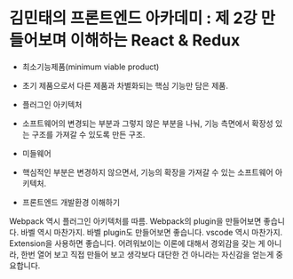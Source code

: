 # 김민태의 프론트엔드 아카데미 : 제 2강 만들어보며 이해하는 React & Redux

- 최소기능제품(minimum viable product)

* 초기 제품으로서 다른 제품과 차별화되는 핵심 기능만 담은 제품.

- 플러그인 아키텍처

* 소프트웨어의 변경되는 부분과 그렇지 않은 부분을 나눠, 기능 측면에서 확장성 있는 구조를 가져갈 수 있도록 만든 구조.

- 미들웨어

* 핵심적인 부분은 변경하지 않으면서, 기능의 확장을 가져갈 수 있는 소프트웨어 아키텍처.

- 프론트엔드 개발환경 이해하기

Webpack 역시 플러그인 아키텍처를 따름. Webpack의 plugin을 만들어보면 좋습니다.
바벨 역시 마찬가지. 바벨 plugin도 만들어보면 좋습니다.
vscode 역시 마찬가지. Extension을 사용하면 좋습니다.
어려워보이는 이론에 대해서 경외감을 갖는 게 아니라, 한번 열어 보고 직접 만들어 보고 생각보다 대단한 건 아니라는 자신감을 얻는게 중요합니다.
